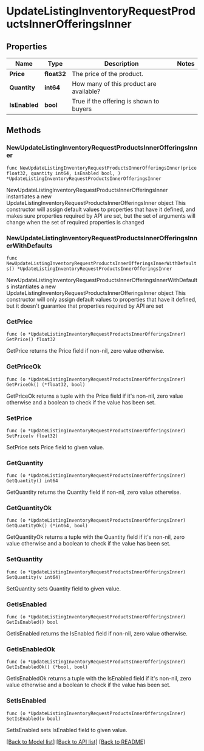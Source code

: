 # UpdateListingInventoryRequestProductsInnerOfferingsInner

## Properties

Name | Type | Description | Notes
------------ | ------------- | ------------- | -------------
**Price** | **float32** | The price of the product. | 
**Quantity** | **int64** | How many of this product are available? | 
**IsEnabled** | **bool** | True if the offering is shown to buyers | 

## Methods

### NewUpdateListingInventoryRequestProductsInnerOfferingsInner

`func NewUpdateListingInventoryRequestProductsInnerOfferingsInner(price float32, quantity int64, isEnabled bool, ) *UpdateListingInventoryRequestProductsInnerOfferingsInner`

NewUpdateListingInventoryRequestProductsInnerOfferingsInner instantiates a new UpdateListingInventoryRequestProductsInnerOfferingsInner object
This constructor will assign default values to properties that have it defined,
and makes sure properties required by API are set, but the set of arguments
will change when the set of required properties is changed

### NewUpdateListingInventoryRequestProductsInnerOfferingsInnerWithDefaults

`func NewUpdateListingInventoryRequestProductsInnerOfferingsInnerWithDefaults() *UpdateListingInventoryRequestProductsInnerOfferingsInner`

NewUpdateListingInventoryRequestProductsInnerOfferingsInnerWithDefaults instantiates a new UpdateListingInventoryRequestProductsInnerOfferingsInner object
This constructor will only assign default values to properties that have it defined,
but it doesn't guarantee that properties required by API are set

### GetPrice

`func (o *UpdateListingInventoryRequestProductsInnerOfferingsInner) GetPrice() float32`

GetPrice returns the Price field if non-nil, zero value otherwise.

### GetPriceOk

`func (o *UpdateListingInventoryRequestProductsInnerOfferingsInner) GetPriceOk() (*float32, bool)`

GetPriceOk returns a tuple with the Price field if it's non-nil, zero value otherwise
and a boolean to check if the value has been set.

### SetPrice

`func (o *UpdateListingInventoryRequestProductsInnerOfferingsInner) SetPrice(v float32)`

SetPrice sets Price field to given value.


### GetQuantity

`func (o *UpdateListingInventoryRequestProductsInnerOfferingsInner) GetQuantity() int64`

GetQuantity returns the Quantity field if non-nil, zero value otherwise.

### GetQuantityOk

`func (o *UpdateListingInventoryRequestProductsInnerOfferingsInner) GetQuantityOk() (*int64, bool)`

GetQuantityOk returns a tuple with the Quantity field if it's non-nil, zero value otherwise
and a boolean to check if the value has been set.

### SetQuantity

`func (o *UpdateListingInventoryRequestProductsInnerOfferingsInner) SetQuantity(v int64)`

SetQuantity sets Quantity field to given value.


### GetIsEnabled

`func (o *UpdateListingInventoryRequestProductsInnerOfferingsInner) GetIsEnabled() bool`

GetIsEnabled returns the IsEnabled field if non-nil, zero value otherwise.

### GetIsEnabledOk

`func (o *UpdateListingInventoryRequestProductsInnerOfferingsInner) GetIsEnabledOk() (*bool, bool)`

GetIsEnabledOk returns a tuple with the IsEnabled field if it's non-nil, zero value otherwise
and a boolean to check if the value has been set.

### SetIsEnabled

`func (o *UpdateListingInventoryRequestProductsInnerOfferingsInner) SetIsEnabled(v bool)`

SetIsEnabled sets IsEnabled field to given value.



[[Back to Model list]](../README.md#documentation-for-models) [[Back to API list]](../README.md#documentation-for-api-endpoints) [[Back to README]](../README.md)


